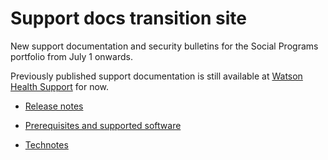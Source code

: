 # Support docs transition site

New support documentation and security bulletins for the Social Programs portfolio from July 1 onwards.

Previously published support documentation is still available at [Watson Health Support](https://www.ibm.com/watson-health/support) for now.

* [Release notes](release-notes/release-notes.md)

* [Prerequisites and supported software](./docs/prerequisites/prerequisites-software.md)

* [Technotes](/docs/technotes/technotes.md)
